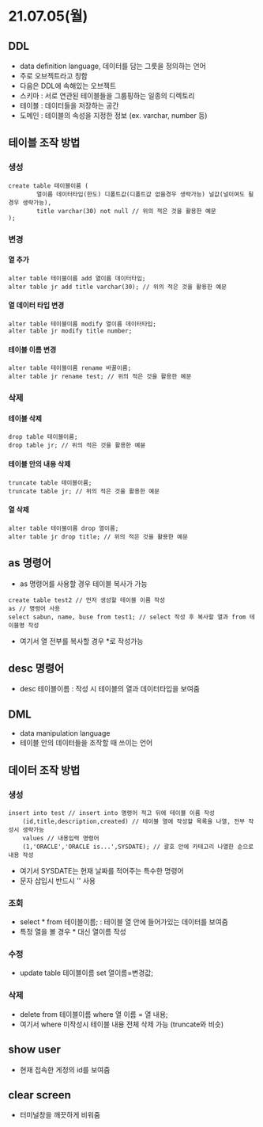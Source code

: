 # 21.07.05(월)
## DDL
- data definition language, 데이터를 담는 그릇을 정의하는 언어
- 주로 오브젝트라고 칭함
- 다음은 DDL에 속해있는 오브젝트
- 스키마 : 서로 연관된 테이블들을 그룹핑하는 일종의 디렉토리
- 테이블 : 데이터들을 저장하는 공간
- 도메인 : 테이블의 속성을 지정한 정보 (ex. varchar, number 등)
###
## 테이블 조작 방법
### 생성
```
create table 테이블이름 (
        열이름 데이터타입(한도) 디폴트값(디폴트값 없을경우 생략가능) 널값(널이여도 될 경우 생략가능),
        title varchar(30) not null // 위의 적은 것을 활용한 예문
);
```
###
### 변경
#### 열 추가
```
alter table 테이블이름 add 열이름 데이터타입;
alter table jr add title varchar(30); // 위의 적은 것을 활용한 예문
```
#### 열 데이터 타입 변경
```
alter table 테이블이름 modify 열이름 데이터타입;
alter table jr modify title number;
```
#### 테이블 이름 변경
```
alter table 테이블이름 rename 바꿀이름;
alter table jr rename test; // 위의 적은 것을 활용한 예문
```
###
### 삭제
#### 테이블 삭제
```
drop table 테이블이름;
drop table jr; // 위의 적은 것을 활용한 예뮨
```
#### 테이블 안의 내용 삭제
```
truncate table 테이블이름;
truncate table jr; // 위의 적은 것을 활용한 예문
```
#### 열 삭제
```
alter table 테이블이름 drop 열이름;
alter table jr drop title; // 위의 적은 것을 활용한 예문
```
###
## as 명령어
- as 명령어를 사용할 경우 테이블 복사가 가능
```
create table test2 // 먼저 생성할 테이블 이름 작성
as // 명령어 사용
select sabun, name, buse from test1; // select 작성 후 복사할 열과 from 테이블명 작성
```
- 여기서 열 전부를 복사할 경우 *로 작성가능
###
## desc 명령어
- desc 테이블이름 : 작성 시 테이블의 열과 데이터타입을 보여줌
###
## DML
- data manipulation language
- 테이블 안의 데이터들을 조작할 때 쓰이는 언어
###
## 데이터 조작 방법
### 생성
```
insert into test // insert into 명령어 적고 뒤에 테이블 이름 작성
    (id,title,description,created) // 테이블 열에 작성할 목록을 나열, 전부 작성시 생략가능
    values // 내용입력 명령어
    (1,'ORACLE','ORACLE is...',SYSDATE); // 괄호 안에 카테고리 나열한 순으로 내용 작성
```
- 여기서 SYSDATE는 현재 날짜를 적어주는 특수한 명령어
- 문자 삽입시 반드시 '' 사용
### 조회
- select * from 테이블이름; : 테이블 열 안에 들어가있는 데이터를 보여줌 
- 특정 열을 볼 경우 * 대신 열이름 작성
### 수정
- update table 테이블이름 set 열이름=변경값;
### 삭제
- delete from 테이블이름 where 열 이름 = 열 내용;
- 여기서 where 미작성시 테이블 내용 전체 삭제 가능 (truncate와 비슷)
###
## show user
- 현재 접속한 게정의 id를 보여줌
###
## clear screen
- 터미널창을 깨끗하게 비워줌